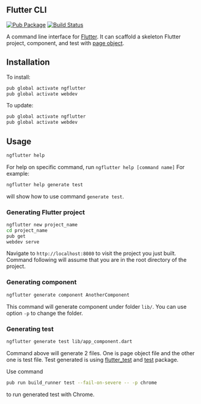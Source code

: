 ## Flutter CLI

[![Pub Package](https://img.shields.io/pub/v/ngflutter.svg)](https://pub.dartlang.org/packages/ngflutter)
[![Build Status](https://travis-ci.org/google/ngflutter.svg?branch=master)](https://travis-ci.org/google/ngflutter)

A command line interface for [Flutter][webdev_flutter].
It can scaffold a skeleton Flutter project, component, and test with
[page object][page_object].

## Installation

To install:

```bash
pub global activate ngflutter
pub global activate webdev
```

To update:

```bash
pub global activate ngflutter
pub global activate webdev
```

## Usage

```bash
ngflutter help
```

For help on specific command, run `ngflutter help [command name]`
For example:

```bash
ngflutter help generate test
```

will show how to use command `generate test`.

### Generating Flutter project

```bash
ngflutter new project_name
cd project_name
pub get
webdev serve
```

Navigate to `http://localhost:8080` to visit the project you just built.
Command following will assume that you are in the root directory of
the project.

### Generating component

```bash
ngflutter generate component AnotherComponent
```
This command will generate component under folder `lib/`.
You can use option `-p` to change the folder.


### Generating test

```bash
ngflutter generate test lib/app_component.dart
```

Command above will generate 2 files. One is page object file
and the other one is test file.
Test generated is using [flutter_test][pub_flutter_test]
and [test][pub_test] package.

Use command

```bash
pub run build_runner test --fail-on-severe -- -p chrome
```

to run generated test with Chrome.

[webdev_flutter]: https://webdev.dartlang.org/flutter
[page_object]: https://martinfowler.com/bliki/PageObject.html
[pub_flutter_test]: https://pub.dartlang.org/packages/flutter_test
[pub_test]: https://pub.dartlang.org/packages/test
